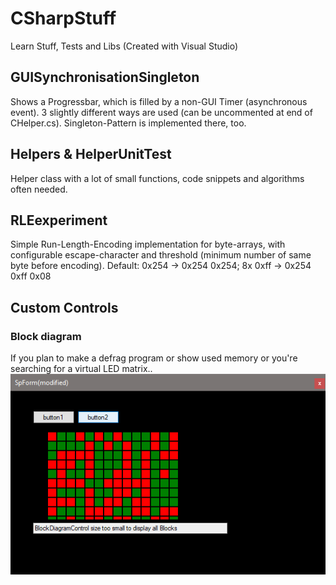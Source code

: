 # CSharpStuff
Learn Stuff, Tests and Libs (Created with Visual Studio)

## GUISynchronisationSingleton
Shows a Progressbar, which is filled by a non-GUI Timer (asynchronous event). 3 slightly different ways are used (can be uncommented at end of CHelper.cs). Singleton-Pattern is implemented there, too.

## Helpers \& HelperUnitTest
Helper class with a lot of small functions, code snippets and algorithms often needed.

## RLEexperiment
Simple Run-Length-Encoding implementation for byte-arrays, with configurable escape-character and threshold (minimum number of same byte before encoding).
Default: 0x254 -> 0x254 0x254; 8x 0xff -> 0x254 0xff 0x08

## Custom Controls
### Block diagram
If you plan to make a defrag program or show used memory or you're searching for a virtual LED matrix..  
![](blockdiagram.png?raw=true)